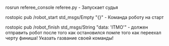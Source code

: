 rosrun referee_console referee.py - Запускает судья

rostopic pub /robot_start std_msgs/Empty "{}" - Команда роботу на старт

rostopic pub /robot_finish std_msgs/String "data: 'ITMO'"  - должен отправить робот после того как остановился помле того как переехал черту финиша! 
Указать газвание своей команды!